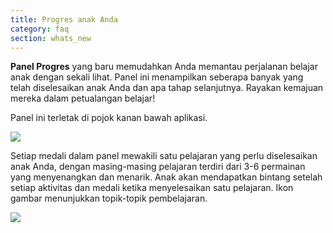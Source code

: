 ```yaml
---
title: Progres anak Anda
category: faq
section: whats_new
---
```

**Panel Progres** yang baru memudahkan Anda memantau perjalanan belajar anak dengan sekali lihat. Panel ini menampilkan seberapa banyak yang telah diselesaikan anak Anda dan apa tahap selanjutnya. Rayakan kemajuan mereka dalam petualangan belajar!


Panel ini terletak di pojok kanan bawah aplikasi.


  
![](https://help.studycat.com/hc/article_attachments/40392758902553)


 


Setiap medali dalam panel mewakili satu pelajaran yang perlu diselesaikan anak Anda, dengan masing-masing pelajaran terdiri dari 3-6 permainan yang menyenangkan dan menarik. Anak akan mendapatkan bintang setelah setiap aktivitas dan medali ketika menyelesaikan satu pelajaran. Ikon gambar menunjukkan topik-topik pembelajaran.


 


![](https://help.studycat.com/hc/article_attachments/40392758904601)